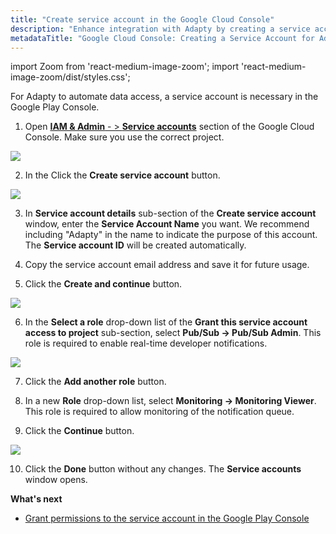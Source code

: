 ```yaml
---
title: "Create service account in the Google Cloud Console"
description: "Enhance integration with Adapty by creating a service account in the Google Cloud Console, facilitating streamlined data access automation and seamless connectivity with the Google Play Console. Learn how to create a service account to optimize your app management process"
metadataTitle: "Google Cloud Console: Creating a Service Account for Adapty"
---
```


import Zoom from 'react-medium-image-zoom';
import 'react-medium-image-zoom/dist/styles.css';

For Adapty to automate data access, a service account is necessary in the Google Play Console.

1. Open [**IAM & Admin** - > **Service accounts**](https://console.cloud.google.com/iam-admin/serviceaccounts) section of the Google Cloud Console. Make sure you use the correct project.


<Zoom>
  <img src={require('./img/17bbf45-google_cloud_create_service_account.webp').default}
  style={{
    border: '1px solid #727272', /* border width and color */
    width: '700px', /* image width */
    display: 'block', /* for alignment */
    margin: '0 auto' /* center alignment */
  }}
/>
</Zoom>





2. In the Click the **Create service account** button. 


<Zoom>
  <img src={require('./img/b93eec1-service_account_details.webp').default}
  style={{
    border: '1px solid #727272', /* border width and color */
    width: '700px', /* image width */
    display: 'block', /* for alignment */
    margin: '0 auto' /* center alignment */
  }}
/>
</Zoom>





3. In **Service account details** sub-section of the **Create service account** window, enter the **Service Account Name** you want. We recommend including "Adapty" in the name to indicate the purpose of this account. The **Service account ID** will be created automatically.

4. Copy the service account email address and save it for future usage.

5. Click the **Create and continue** button.

   

<Zoom>
  <img src={require('./img/e69d713-grant_access_to_project.webp').default}
  style={{
    border: '1px solid #727272', /* border width and color */
    width: '700px', /* image width */
    display: 'block', /* for alignment */
    margin: '0 auto' /* center alignment */
  }}
/>
</Zoom>




6. In the **Select a role** drop-down list of the **Grant this service account access to project** sub-section, select **Pub/Sub -> Pub/Sub Admin**. This role is required to enable real-time developer notifications.

   

<Zoom>
  <img src={require('./img/976299c-service_account_role.webp').default}
  style={{
    border: '1px solid #727272', /* border width and color */
    width: '700px', /* image width */
    display: 'block', /* for alignment */
    margin: '0 auto' /* center alignment */
  }}
/>
</Zoom>




7. Click the **Add another role** button. 

8. In a new **Role** drop-down list, select **Monitoring -> Monitoring Viewer**. This role is required to allow monitoring of the notification queue.

9. Click the **Continue** button.

   

<Zoom>
  <img src={require('./img/ffe8d82-grant_user_access.webp').default}
  style={{
    border: '1px solid #727272', /* border width and color */
    width: '700px', /* image width */
    display: 'block', /* for alignment */
    margin: '0 auto' /* center alignment */
  }}
/>
</Zoom>




10. Click the **Done** button without any changes. The **Service accounts** window opens.

**What's next**

- [Grant permissions to the service account in the Google Play Console](grant-permissions-to-service-account)
